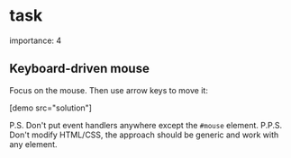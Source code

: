 # task

importance: 4

## Keyboard-driven mouse

Focus on the mouse. Then use arrow keys to move it:

\[demo src="solution"\]

P.S. Don't put event handlers anywhere except the `#mouse` element. P.P.S. Don't modify HTML/CSS, the approach should be generic and work with any element.

